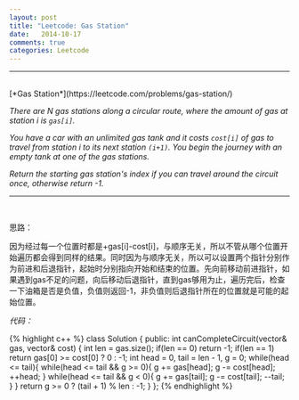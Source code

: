 ```yaml
---
layout: post
title: "Leetcode: Gas Station"
date:   2014-10-17
comments: true
categories: Leetcode
---
```


***
<br />
[*Gas Station*](https://leetcode.com/problems/gas-station/)

*There are N gas stations along a circular route, where the amount of gas at station i is `gas[i]`.*

*You have a car with an unlimited gas tank and it costs `cost[i]` of gas to travel from station i to its next station `(i+1)`. You begin the journey with an empty tank at one of the gas stations.*

*Return the starting gas station's index if you can travel around the circuit once, otherwise return -1.*

***
<br />

思路：

因为经过每一个位置时都是+gas[i]-cost[i]，与顺序无关，所以不管从哪个位置开始遍历都会得到同样的结果。同时因为与顺序无关，所以可以设置两个指针分别作为前进和后退指针，起始时分别指向开始和结束的位置。先向前移动前进指针，如果遇到gas不足的问题，向后移动后退指针，直到gas够用为止，遍历完后，检查一下油箱是否是负值，负值则返回-1，非负值则后退指针所在的位置就是可能的起始位置。

*代码：*

{% highlight c++ %}
class Solution {
public:
    int canCompleteCircuit(vector<int>& gas, vector<int>& cost) {
        int len = gas.size();
        if(len == 0) return -1;
        if(len == 1) return gas[0] >= cost[0] ? 0 : -1;
        int head = 0, tail = len - 1, g = 0;
        while(head <= tail){
            while(head <= tail && g >= 0){
                g += gas[head];
                g -= cost[head];
                ++head;
            }
            while(head <= tail && g < 0){
                g += gas[tail];
                g -= cost[tail];
                --tail;
            }
        }
        return g >= 0 ? (tail + 1) % len : -1;
    }
};
{% endhighlight %}

